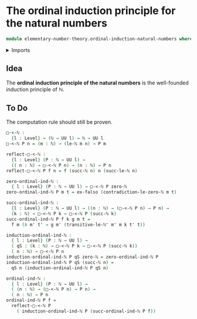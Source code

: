 # The ordinal induction principle for the natural numbers

```agda
module elementary-number-theory.ordinal-induction-natural-numbers where
```

<details><summary>Imports</summary>

```agda
open import elementary-number-theory.natural-numbers
open import elementary-number-theory.strict-inequality-natural-numbers

open import foundation.empty-types
open import foundation.universe-levels
```

</details>

## Idea

The **ordinal induction principle of the natural numbers** is the well-founded
induction principle of ℕ.

## To Do

The computation rule should still be proven.

```agda
□-<-ℕ :
  {l : Level} → (ℕ → UU l) → ℕ → UU l
□-<-ℕ P n = (m : ℕ) → (le-ℕ m n) → P m

reflect-□-<-ℕ :
  {l : Level} (P : ℕ → UU l) →
  (( n : ℕ) → □-<-ℕ P n) → (n : ℕ) → P n
reflect-□-<-ℕ P f n = f (succ-ℕ n) n (succ-le-ℕ n)

zero-ordinal-ind-ℕ :
  { l : Level} (P : ℕ → UU l) → □-<-ℕ P zero-ℕ
zero-ordinal-ind-ℕ P m t = ex-falso (contradiction-le-zero-ℕ m t)

succ-ordinal-ind-ℕ :
  {l : Level} (P : ℕ → UU l) → ((n : ℕ) → (□-<-ℕ P n) → P n) →
  (k : ℕ) → □-<-ℕ P k → □-<-ℕ P (succ-ℕ k)
succ-ordinal-ind-ℕ P f k g m t =
  f m (λ m' t' → g m' (transitive-le-ℕ' m' m k t' t))

induction-ordinal-ind-ℕ :
  { l : Level} (P : ℕ → UU l) →
  ( qS : (k : ℕ) → □-<-ℕ P k → □-<-ℕ P (succ-ℕ k))
  ( n : ℕ) → □-<-ℕ P n
induction-ordinal-ind-ℕ P qS zero-ℕ = zero-ordinal-ind-ℕ P
induction-ordinal-ind-ℕ P qS (succ-ℕ n) =
  qS n (induction-ordinal-ind-ℕ P qS n)

ordinal-ind-ℕ :
  { l : Level} (P : ℕ → UU l) →
  ( (n : ℕ) → (□-<-ℕ P n) → P n) →
  ( n : ℕ) → P n
ordinal-ind-ℕ P f =
  reflect-□-<-ℕ P
    ( induction-ordinal-ind-ℕ P (succ-ordinal-ind-ℕ P f))
```
